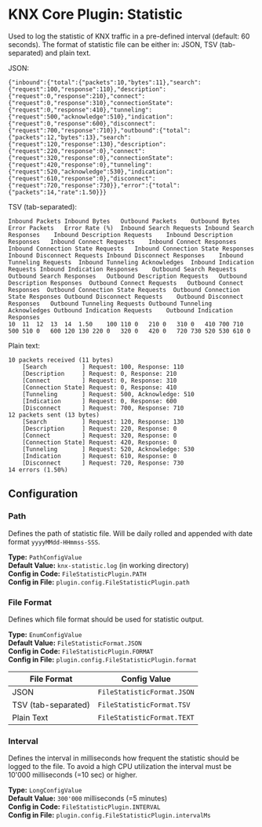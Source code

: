 # KNX Core Plugin: Statistic

Used to log the statistic of KNX traffic in a pre-defined interval (default: 60 seconds).
The format of statistic file can be either in: JSON, TSV (tab-separated) and plain text.

JSON:
```
{"inbound":{"total":{"packets":10,"bytes":11},"search":{"request":100,"response":110},"description":{"request":0,"response":210},"connect":{"request":0,"response":310},"connectionState":{"request":0,"response":410},"tunneling":{"request":500,"acknowledge":510},"indication":{"request":0,"response":600},"disconnect":{"request":700,"response":710}},"outbound":{"total":{"packets":12,"bytes":13},"search":{"request":120,"response":130},"description":{"request":220,"response":0},"connect":{"request":320,"response":0},"connectionState":{"request":420,"response":0},"tunneling":{"request":520,"acknowledge":530},"indication":{"request":610,"response":0},"disconnect":{"request":720,"response":730}},"error":{"total":{"packets":14,"rate":1.50}}}
```

TSV (tab-separated):
```
Inbound Packets	Inbound Bytes	Outbound Packets	Outbound Bytes	Error Packets	Error Rate (%)	Inbound Search Requests	Inbound Search Responses	Inbound Description Requests	Inbound Description Responses	Inbound Connect Requests	Inbound Connect Responses	Inbound Connection State Requests	Inbound Connection State Responses	Inbound Disconnect Requests	Inbound Disconnect Responses	Inbound Tunneling Requests	Inbound Tunneling Acknowledges	Inbound Indication Requests	Inbound Indication Responses	Outbound Search Requests	Outbound Search Responses	Outbound Description Requests	Outbound Description Responses	Outbound Connect Requests	Outbound Connect Responses	Outbound Connection State Requests	Outbound Connection State Responses	Outbound Disconnect Requests	Outbound Disconnect Responses	Outbound Tunneling Requests	Outbound Tunneling Acknowledges	Outbound Indication Requests	Outbound Indication Responses
10	11	12	13	14	1.50	100	110	0	210	0	310	0	410	700	710	500	510	0	600	120	130	220	0	320	0	420	0	720	730	520	530	610	0
```

Plain text:
```
10 packets received (11 bytes)
	[Search          ] Request: 100, Response: 110
	[Description     ] Request: 0, Response: 210
	[Connect         ] Request: 0, Response: 310
	[Connection State] Request: 0, Response: 410
	[Tunneling       ] Request: 500, Acknowledge: 510
	[Indication      ] Request: 0, Response: 600
	[Disconnect      ] Request: 700, Response: 710
12 packets sent (13 bytes)
	[Search          ] Request: 120, Response: 130
	[Description     ] Request: 220, Response: 0
	[Connect         ] Request: 320, Response: 0
	[Connection State] Request: 420, Response: 0
	[Tunneling       ] Request: 520, Acknowledge: 530
	[Indication      ] Request: 610, Response: 0
	[Disconnect      ] Request: 720, Response: 730
14 errors (1.50%)
```

## Configuration

### Path

Defines the path of statistic file. Will be daily rolled and appended with date format `yyyyMMdd-HHmmss-SSS`.

**Type:** `PathConfigValue` \
**Default Value:** `knx-statistic.log` (in working directory) \
**Config in Code:** `FileStatisticPlugin.PATH`  \
**Config in File:** `plugin.config.FileStatisticPlugin.path`

### File Format

Defines which file format should be used for statistic output.

**Type:** `EnumConfigValue` \
**Default Value:** `FileStatisticFormat.JSON` \
**Config in Code:** `FileStatisticPlugin.FORMAT` \
**Config in File:** `plugin.config.FileStatisticPlugin.format`

| File Format | Config Value |
| --- | --- |
| JSON | `FileStatisticFormat.JSON` |
| TSV (tab-separated) | `FileStatisticFormat.TSV` |
| Plain Text | `FileStatisticFormat.TEXT` |

### Interval

Defines the interval in milliseconds how frequent the statistic should be 
logged to the file. To avoid a high CPU utilization the interval must be
10'000 milliseconds (=10 sec) or higher.

**Type:** `LongConfigValue` \
**Default Value:** `300'000` milliseconds (=5 minutes) \
**Config in Code:** `FileStatisticPlugin.INTERVAL` \
**Config in File:** `plugin.config.FileStatisticPlugin.intervalMs`
